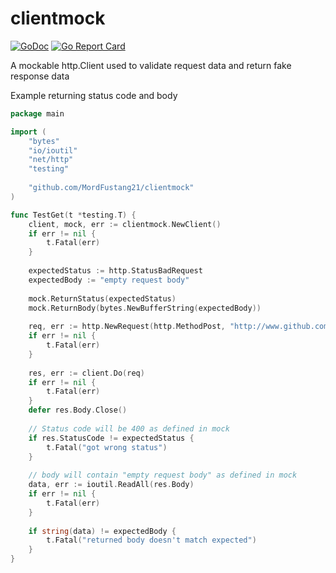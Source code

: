 # clientmock
[![GoDoc](https://godoc.org/github.com/MordFustang21/clientmock?status.svg)](https://godoc.org/github.com/MordFustang21/supernova)
[![Go Report Card](https://goreportcard.com/badge/github.com/MordFustang21/clientmock)](https://goreportcard.com/report/github.com/mordfustang21/supernova)

A mockable http.Client used to validate request data and return fake response data

Example returning status code and body
```go
package main

import (
	"bytes"
	"io/ioutil"
	"net/http"
	"testing"
	
	"github.com/MordFustang21/clientmock"
)

func TestGet(t *testing.T) {
	client, mock, err := clientmock.NewClient()
	if err != nil {
		t.Fatal(err)
	}
	
	expectedStatus := http.StatusBadRequest
	expectedBody := "empty request body"
	
	mock.ReturnStatus(expectedStatus)
	mock.ReturnBody(bytes.NewBufferString(expectedBody))
	
	req, err := http.NewRequest(http.MethodPost, "http://www.github.com", nil)
	if err != nil {
		t.Fatal(err)
	}
	
	res, err := client.Do(req)
	if err != nil {
		t.Fatal(err)
	}
	defer res.Body.Close()
	
	// Status code will be 400 as defined in mock
	if res.StatusCode != expectedStatus {
		t.Fatal("got wrong status")
	}
	
	// body will contain "empty request body" as defined in mock
	data, err := ioutil.ReadAll(res.Body)
	if err != nil {
		t.Fatal(err)
	}
	
	if string(data) != expectedBody {
		t.Fatal("returned body doesn't match expected")
	}
}

```